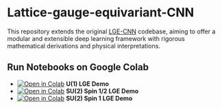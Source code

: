 # Lattice-gauge-equivariant-CNN
This repository extends the original [LGE-CNN](https://gitlab.com/openpixi/lge-cnn/-/tree/master) codebase,
aiming to offer a modular and extensible deep learning framework
with rigorous mathematical derivations and physical interpretations.

## Run Notebooks on Google Colab

- [![Open in Colab](https://colab.research.google.com/assets/colab-badge.svg)](https://colab.research.google.com/github/ToelUl/Lattice-gauge-equivariant-CNN/blob/main/U(1)_lge_demo.ipynb) **U(1) LGE Demo**
- [![Open in Colab](https://colab.research.google.com/assets/colab-badge.svg)](https://colab.research.google.com/github/ToelUl/Lattice-gauge-equivariant-CNN/blob/main/SU(2)_spin_0.5_lge_demo.ipynb) **SU(2) Spin 1/2 LGE Demo**
- [![Open in Colab](https://colab.research.google.com/assets/colab-badge.svg)](https://colab.research.google.com/github/ToelUl/Lattice-gauge-equivariant-CNN/blob/main/SU(2)_spin_1_lge_demo.ipynb) **SU(2) Spin 1 LGE Demo**

